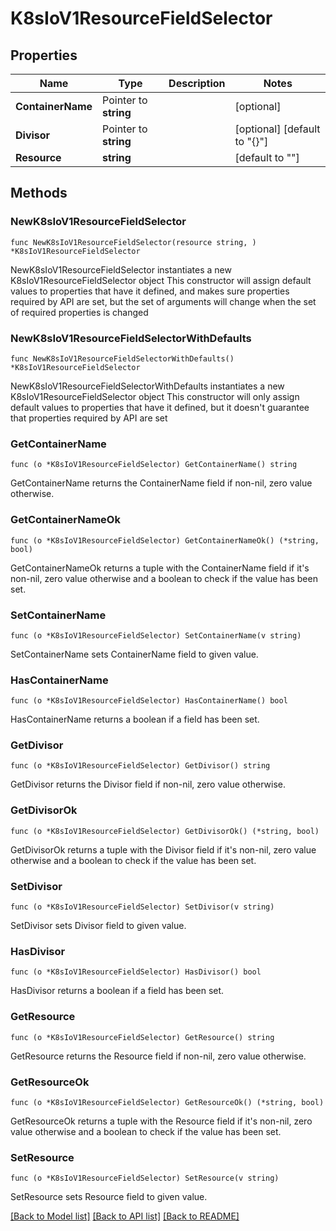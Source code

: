 # K8sIoV1ResourceFieldSelector

## Properties

Name | Type | Description | Notes
------------ | ------------- | ------------- | -------------
**ContainerName** | Pointer to **string** |  | [optional] 
**Divisor** | Pointer to **string** |  | [optional] [default to "{}"]
**Resource** | **string** |  | [default to ""]

## Methods

### NewK8sIoV1ResourceFieldSelector

`func NewK8sIoV1ResourceFieldSelector(resource string, ) *K8sIoV1ResourceFieldSelector`

NewK8sIoV1ResourceFieldSelector instantiates a new K8sIoV1ResourceFieldSelector object
This constructor will assign default values to properties that have it defined,
and makes sure properties required by API are set, but the set of arguments
will change when the set of required properties is changed

### NewK8sIoV1ResourceFieldSelectorWithDefaults

`func NewK8sIoV1ResourceFieldSelectorWithDefaults() *K8sIoV1ResourceFieldSelector`

NewK8sIoV1ResourceFieldSelectorWithDefaults instantiates a new K8sIoV1ResourceFieldSelector object
This constructor will only assign default values to properties that have it defined,
but it doesn't guarantee that properties required by API are set

### GetContainerName

`func (o *K8sIoV1ResourceFieldSelector) GetContainerName() string`

GetContainerName returns the ContainerName field if non-nil, zero value otherwise.

### GetContainerNameOk

`func (o *K8sIoV1ResourceFieldSelector) GetContainerNameOk() (*string, bool)`

GetContainerNameOk returns a tuple with the ContainerName field if it's non-nil, zero value otherwise
and a boolean to check if the value has been set.

### SetContainerName

`func (o *K8sIoV1ResourceFieldSelector) SetContainerName(v string)`

SetContainerName sets ContainerName field to given value.

### HasContainerName

`func (o *K8sIoV1ResourceFieldSelector) HasContainerName() bool`

HasContainerName returns a boolean if a field has been set.

### GetDivisor

`func (o *K8sIoV1ResourceFieldSelector) GetDivisor() string`

GetDivisor returns the Divisor field if non-nil, zero value otherwise.

### GetDivisorOk

`func (o *K8sIoV1ResourceFieldSelector) GetDivisorOk() (*string, bool)`

GetDivisorOk returns a tuple with the Divisor field if it's non-nil, zero value otherwise
and a boolean to check if the value has been set.

### SetDivisor

`func (o *K8sIoV1ResourceFieldSelector) SetDivisor(v string)`

SetDivisor sets Divisor field to given value.

### HasDivisor

`func (o *K8sIoV1ResourceFieldSelector) HasDivisor() bool`

HasDivisor returns a boolean if a field has been set.

### GetResource

`func (o *K8sIoV1ResourceFieldSelector) GetResource() string`

GetResource returns the Resource field if non-nil, zero value otherwise.

### GetResourceOk

`func (o *K8sIoV1ResourceFieldSelector) GetResourceOk() (*string, bool)`

GetResourceOk returns a tuple with the Resource field if it's non-nil, zero value otherwise
and a boolean to check if the value has been set.

### SetResource

`func (o *K8sIoV1ResourceFieldSelector) SetResource(v string)`

SetResource sets Resource field to given value.



[[Back to Model list]](../README.md#documentation-for-models) [[Back to API list]](../README.md#documentation-for-api-endpoints) [[Back to README]](../README.md)


